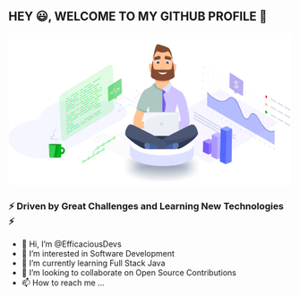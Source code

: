 ## HEY 😃, WELCOME TO MY GITHUB PROFILE 👋


![github](https://github.com/AkshayK25/AkshayK25/blob/master/hero.gif)

###  ⚡ Driven by Great Challenges and Learning New Technologies ⚡

- 👋 Hi, I’m @EfficaciousDevs
- 👀 I’m interested in Software Development
- 🌱 I’m currently learning Full Stack Java
- 💞️ I’m looking to collaborate on Open Source Contributions
- 📫 How to reach me ...

<!---
EfficaciousDevs/EfficaciousDevs is a ✨ special ✨ repository because its `README.md` (this file) appears on your GitHub profile.
You can click the Preview link to take a look at your changes.
--->
